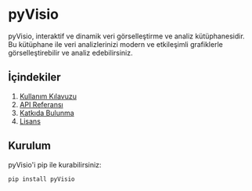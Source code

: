 # pyVisio

pyVisio, interaktif ve dinamik veri görselleştirme ve analiz kütüphanesidir. Bu kütüphane ile veri analizlerinizi modern ve etkileşimli grafiklerle görselleştirebilir ve analiz edebilirsiniz.

## İçindekiler

1. [Kullanım Kılavuzu](docs/usage.md)
2. [API Referansı](docs/api_reference.md)
3. [Katkıda Bulunma](docs/contributing.md)
4. [Lisans](LICENSE)

## Kurulum

pyVisio'i pip ile kurabilirsiniz:

```bash
pip install pyVisio
